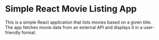 # Simple React Movie Listing App
This is a simple React application that lists movies based on a given title. The app fetches movie data from an external API and displays it in a user-friendly format.
